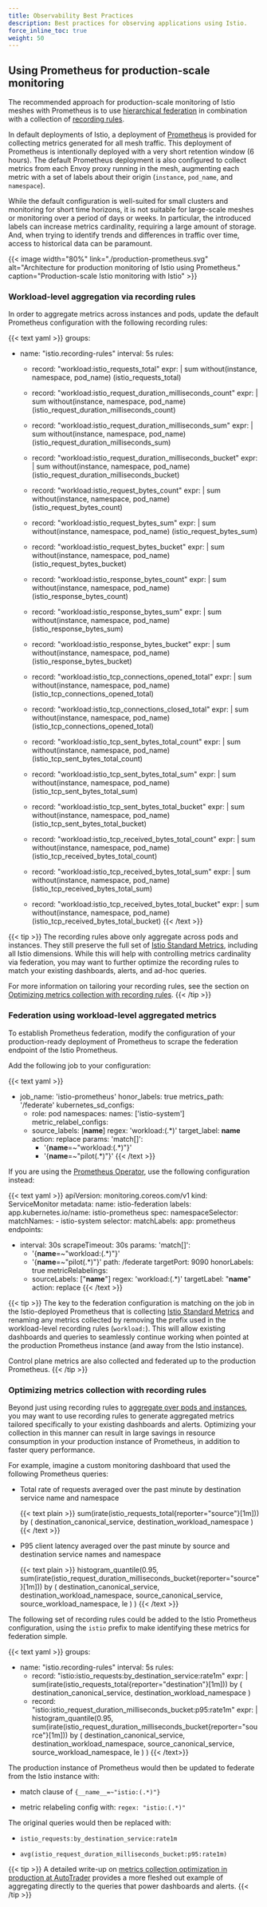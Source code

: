 ```yaml
---
title: Observability Best Practices
description: Best practices for observing applications using Istio.
force_inline_toc: true
weight: 50
---
```


## Using Prometheus for production-scale monitoring

The recommended approach for production-scale monitoring of Istio meshes with Prometheus
is to use [hierarchical federation](https://prometheus.io/docs/prometheus/latest/federation/#hierarchical-federation)
in combination with a collection of [recording rules](https://prometheus.io/docs/prometheus/latest/configuration/recording_rules/).

In default deployments of Istio, a deployment of [Prometheus](http://prometheus.io) is
provided for collecting metrics generated for all mesh traffic. This deployment of
Prometheus is intentionally deployed with a very short retention window (6 hours). The
default Prometheus deployment is also configured to collect metrics from each Envoy proxy
running in the mesh, augmenting each metric with a set of labels about their origin (`instance`,
`pod_name`, and `namespace`).

While the default configuration is well-suited for small clusters and monitoring for short time horizons,
it is not suitable for large-scale meshes or monitoring over a period of days or weeks. In particular,
the introduced labels can increase metrics cardinality, requiring a large amount of storage. And, when trying
to identify trends and differences in traffic over time, access to historical data can be paramount.

{{< image width="80%"
    link="./production-prometheus.svg"
    alt="Architecture for production monitoring of Istio using Prometheus."
    caption="Production-scale Istio monitoring with Istio"
    >}}

### Workload-level aggregation via recording rules

In order to aggregate metrics across instances and pods, update the default Prometheus configuration with
the following recording rules:

{{< text yaml >}}
groups:
- name: "istio.recording-rules"
  interval: 5s
  rules:
  - record: "workload:istio_requests_total"
    expr: |
      sum without(instance, namespace, pod_name) (istio_requests_total)

  - record: "workload:istio_request_duration_milliseconds_count"
    expr: |
      sum without(instance, namespace, pod_name) (istio_request_duration_milliseconds_count)

  - record: "workload:istio_request_duration_milliseconds_sum"
    expr: |
      sum without(instance, namespace, pod_name) (istio_request_duration_milliseconds_sum)

  - record: "workload:istio_request_duration_milliseconds_bucket"
    expr: |
      sum without(instance, namespace, pod_name) (istio_request_duration_milliseconds_bucket)

  - record: "workload:istio_request_bytes_count"
    expr: |
      sum without(instance, namespace, pod_name) (istio_request_bytes_count)

  - record: "workload:istio_request_bytes_sum"
    expr: |
      sum without(instance, namespace, pod_name) (istio_request_bytes_sum)

  - record: "workload:istio_request_bytes_bucket"
    expr: |
      sum without(instance, namespace, pod_name) (istio_request_bytes_bucket)

  - record: "workload:istio_response_bytes_count"
    expr: |
      sum without(instance, namespace, pod_name) (istio_response_bytes_count)

  - record: "workload:istio_response_bytes_sum"
    expr: |
      sum without(instance, namespace, pod_name) (istio_response_bytes_sum)

  - record: "workload:istio_response_bytes_bucket"
    expr: |
      sum without(instance, namespace, pod_name) (istio_response_bytes_bucket)

  - record: "workload:istio_tcp_connections_opened_total"
    expr: |
      sum without(instance, namespace, pod_name) (istio_tcp_connections_opened_total)

  - record: "workload:istio_tcp_connections_closed_total"
    expr: |
      sum without(instance, namespace, pod_name) (istio_tcp_connections_opened_total)

  - record: "workload:istio_tcp_sent_bytes_total_count"
    expr: |
      sum without(instance, namespace, pod_name) (istio_tcp_sent_bytes_total_count)

  - record: "workload:istio_tcp_sent_bytes_total_sum"
    expr: |
      sum without(instance, namespace, pod_name) (istio_tcp_sent_bytes_total_sum)

  - record: "workload:istio_tcp_sent_bytes_total_bucket"
    expr: |
      sum without(instance, namespace, pod_name) (istio_tcp_sent_bytes_total_bucket)

  - record: "workload:istio_tcp_received_bytes_total_count"
    expr: |
      sum without(instance, namespace, pod_name) (istio_tcp_received_bytes_total_count)

  - record: "workload:istio_tcp_received_bytes_total_sum"
    expr: |
      sum without(instance, namespace, pod_name) (istio_tcp_received_bytes_total_sum)

  - record: "workload:istio_tcp_received_bytes_total_bucket"
    expr: |
      sum without(instance, namespace, pod_name) (istio_tcp_received_bytes_total_bucket)
{{< /text >}}

{{< tip >}}
The recording rules above only aggregate across pods and instances. They still preserve the full set of
[Istio Standard Metrics](/docs/reference/config/telemetry/metrics/), including all Istio dimensions. While this
will help with controlling metrics cardinality via federation, you may want to further optimize the recording rules
to match your existing dashboards, alerts, and ad-hoc queries.

For more information on tailoring your recording rules, see the section on
[Optimizing metrics collection with recording rules](#optimizing-metrics-collection-with-recording-rules).
{{< /tip >}}

### Federation using workload-level aggregated metrics

To establish Prometheus federation, modify the configuration of your production-ready deployment of Prometheus to
scrape the federation endpoint of the Istio Prometheus.

Add the following job to your configuration:

{{< text yaml >}}
- job_name: 'istio-prometheus'
  honor_labels: true
  metrics_path: '/federate'
  kubernetes_sd_configs:
  - role: pod
    namespaces:
      names: ['istio-system']
  metric_relabel_configs:
  - source_labels: [__name__]
    regex: 'workload:(.*)'
    target_label: __name__
    action: replace
  params:
    'match[]':
    - '{__name__=~"workload:(.*)"}'
    - '{__name__=~"pilot(.*)"}'
{{< /text >}}

If you are using the [Prometheus Operator](https://github.com/coreos/prometheus-operator), use the following configuration instead:

{{< text yaml >}}
apiVersion: monitoring.coreos.com/v1
kind: ServiceMonitor
metadata:
  name: istio-federation
  labels:
    app.kubernetes.io/name: istio-prometheus
spec:
  namespaceSelector:
    matchNames:
    - istio-system
  selector:
    matchLabels:
      app: prometheus
  endpoints:
  - interval: 30s
    scrapeTimeout: 30s
    params:
      'match[]':
      - '{__name__=~"workload:(.*)"}'
      - '{__name__=~"pilot(.*)"}'
    path: /federate
    targetPort: 9090
    honorLabels: true
    metricRelabelings:
    - sourceLabels: ["__name__"]
      regex: 'workload:(.*)'
      targetLabel: "__name__"
      action: replace
{{< /text >}}

{{< tip >}}
The key to the federation configuration is matching on the job in the Istio-deployed Prometheus that is collecting
[Istio Standard Metrics](/docs/reference/config/telemetry/metrics/) and renaming any metrics collected by removing
the prefix used in the workload-level recording rules (`workload:`). This will allow existing dashboards and
queries to seamlessly continue working when pointed at the production Prometheus instance (and away from the Istio instance).

Control plane metrics are also collected and federated up to the production Prometheus.
{{< /tip >}}

### Optimizing metrics collection with recording rules

Beyond just using recording rules to [aggregate over pods and instances](#workload-level-aggregation-via-recording-rules), you may
want to use recording rules to generate aggregated metrics tailored specifically to your existing dashboards and alerts. Optimizing
your collection in this manner can result in large savings in resource consumption in your production instance of Prometheus, in
addition to faster query performance.

For example, imagine a custom monitoring dashboard that used the following Prometheus queries:

* Total rate of requests averaged over the past minute by destination service name and namespace

    {{< text plain >}}
    sum(irate(istio_requests_total{reporter="source"}[1m]))
    by (
        destination_canonical_service,
        destination_workload_namespace
    )
    {{< /text >}}

* P95 client latency averaged over the past minute by source and destination service names and namespace

    {{< text plain >}}
    histogram_quantile(0.95,
      sum(irate(istio_request_duration_milliseconds_bucket{reporter="source"}[1m]))
      by (
        destination_canonical_service,
        destination_workload_namespace,
        source_canonical_service,
        source_workload_namespace,
        le
      )
    )
    {{< /text >}}

The following set of recording rules could be added to the Istio Prometheus configuration, using the `istio` prefix
to make identifying these metrics for federation simple.

{{< text yaml >}}
groups:
- name: "istio.recording-rules"
  interval: 5s
  rules:
  - record: "istio:istio_requests:by_destination_service:rate1m"
    expr: |
      sum(irate(istio_requests_total{reporter="destination"}[1m]))
      by (
        destination_canonical_service,
        destination_workload_namespace
      )
  - record: "istio:istio_request_duration_milliseconds_bucket:p95:rate1m"
    expr: |
      histogram_quantile(0.95,
        sum(irate(istio_request_duration_milliseconds_bucket{reporter="source"}[1m]))
        by (
          destination_canonical_service,
          destination_workload_namespace,
          source_canonical_service,
          source_workload_namespace,
          le
        )
      )
{{< /text>}}

The production instance of Prometheus would then be updated to federate from the Istio instance with:

* match clause of `{__name__=~"istio:(.*)"}`

* metric relabeling config with: `regex: "istio:(.*)"`

The original queries would then be replaced with:

* `istio_requests:by_destination_service:rate1m`

* `avg(istio_request_duration_milliseconds_bucket:p95:rate1m)`

{{< tip >}}
A detailed write-up on [metrics collection optimization in production at AutoTrader](https://karlstoney.com/2020/02/25/federated-prometheus-to-reduce-metric-cardinality/)
provides a more fleshed out example of aggregating directly to the queries that power dashboards and alerts.
{{< /tip >}}
